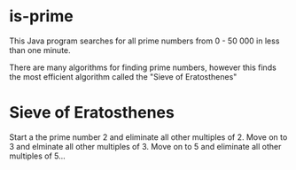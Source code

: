 # is-prime
This Java program searches for all prime numbers from 0 - 50 000 in less than one minute.

There are many algorithms for finding prime numbers, however this finds the most efficient algorithm called the "Sieve of Eratosthenes"

# Sieve of Eratosthenes
Start a the prime number 2 and eliminate all other multiples of 2.
Move on to 3 and elminate all other multiples of 3.
Move on to 5 and eliminate all other multiples of 5...
